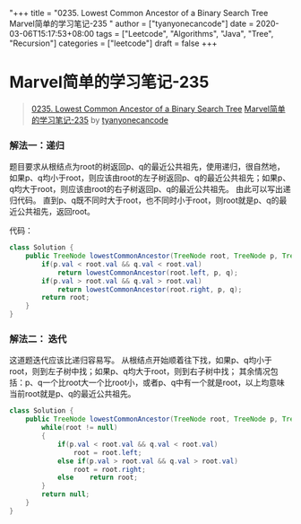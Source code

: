 "+++
title = "0235. Lowest Common Ancestor of a Binary Search Tree Marvel简单的学习笔记-235 "
author = ["tyanyonecancode"]
date = 2020-03-06T15:17:53+08:00
tags = ["Leetcode", "Algorithms", "Java", "Tree", "Recursion"]
categories = ["leetcode"]
draft = false
+++

# Marvel简单的学习笔记-235

> [0235. Lowest Common Ancestor of a Binary Search Tree](https://leetcode-cn.com/problems/lowest-common-ancestor-of-a-binary-search-tree/)
> [Marvel简单的学习笔记-235](https://leetcode-cn.com/problems/lowest-common-ancestor-of-a-binary-search-tree/solution/marveljian-dan-de-xue-xi-bi-ji-235-by-marvel_ty/) by [tyanyonecancode](https://leetcode-cn.com/u/tyanyonecancode/)

### 解法一：递归
题目要求从根结点为root的树返回p、q的最近公共祖先，使用递归，很自然地，如果p、q均小于root，则应该由root的左子树返回p、q的最近公共祖先；如果p、q均大于root，则应该由root的右子树返回p、q的最近公共祖先。
由此可以写出递归代码。
直到p、q既不同时大于root，也不同时小于root，则root就是p、q的最近公共祖先，返回root。

代码：
```java
class Solution {
    public TreeNode lowestCommonAncestor(TreeNode root, TreeNode p, TreeNode q) {
        if(p.val < root.val && q.val < root.val)
            return lowestCommonAncestor(root.left, p, q);
        if(p.val > root.val && q.val > root.val)
            return lowestCommonAncestor(root.right, p, q);
        return root;
    }
}
```

### 解法二： 迭代
这道题迭代应该比递归容易写。
从根结点开始顺着往下找，如果p、q均小于root，则到左子树中找；如果p、q均大于root，则到右子树中找；
其余情况包括：p、q一个比root大一个比root小，或者p、q中有一个就是root，以上均意味当前root就是p、q的最近公共祖先。

```java
class Solution {
    public TreeNode lowestCommonAncestor(TreeNode root, TreeNode p, TreeNode q) {
        while(root != null)
        {
            if(p.val < root.val && q.val < root.val)
                root = root.left;
            else if(p.val > root.val && q.val > root.val)
                root = root.right;
            else    return root;
        }
        return null;
    }
}
```